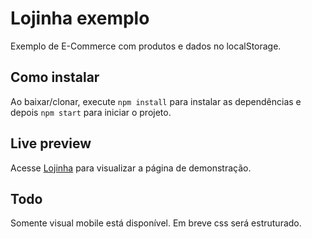 # Lojinha exemplo

Exemplo de E-Commerce com produtos e dados no localStorage.

## Como instalar

Ao baixar/clonar, execute `npm install` para instalar as dependências e depois `npm start` para iniciar o projeto.

## Live preview

Acesse [Lojinha](https://lojinha-nu.vercel.app) para visualizar a página de demonstração.

## Todo

Somente visual mobile está disponível. Em breve css será estruturado.
